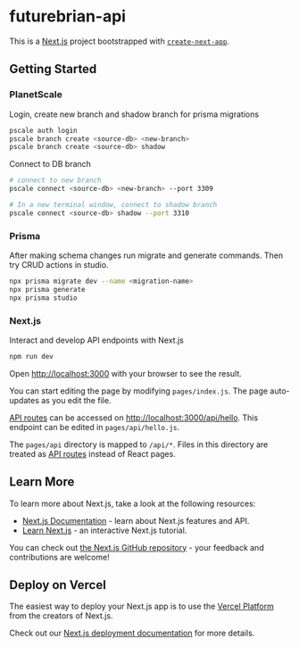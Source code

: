 # futurebrian-api

This is a [Next.js](https://nextjs.org/) project bootstrapped with [`create-next-app`](https://github.com/vercel/next.js/tree/canary/packages/create-next-app).

## Getting Started

### PlanetScale

Login, create new branch and shadow branch for prisma migrations

```sh
pscale auth login
pscale branch create <source-db> <new-branch>
pscale branch create <source-db> shadow
```

Connect to DB branch

```sh
# connect to new branch
pscale connect <source-db> <new-branch> --port 3309

# In a new terminal window, connect to shadow branch
pscale connect <source-db> shadow --port 3310
```

### Prisma

After making schema changes run migrate and generate commands. Then try CRUD actions in studio.

```sh
npx prisma migrate dev --name <migration-name>
npx prisma generate
npx prisma studio
```

### Next.js

Interact and develop API endpoints with Next.js

```sh
npm run dev
```

Open [http://localhost:3000](http://localhost:3000) with your browser to see the result.

You can start editing the page by modifying `pages/index.js`. The page auto-updates as you edit the file.

[API routes](https://nextjs.org/docs/api-routes/introduction) can be accessed on [http://localhost:3000/api/hello](http://localhost:3000/api/hello). This endpoint can be edited in `pages/api/hello.js`.

The `pages/api` directory is mapped to `/api/*`. Files in this directory are treated as [API routes](https://nextjs.org/docs/api-routes/introduction) instead of React pages.

## Learn More

To learn more about Next.js, take a look at the following resources:

- [Next.js Documentation](https://nextjs.org/docs) - learn about Next.js features and API.
- [Learn Next.js](https://nextjs.org/learn) - an interactive Next.js tutorial.

You can check out [the Next.js GitHub repository](https://github.com/vercel/next.js/) - your feedback and contributions are welcome!

## Deploy on Vercel

The easiest way to deploy your Next.js app is to use the [Vercel Platform](https://vercel.com/new?utm_medium=default-template&filter=next.js&utm_source=create-next-app&utm_campaign=create-next-app-readme) from the creators of Next.js.

Check out our [Next.js deployment documentation](https://nextjs.org/docs/deployment) for more details.
